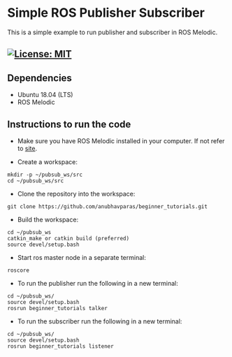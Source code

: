 # Simple ROS Publisher Subscriber
This is a simple example to run publisher and subscriber in ROS Melodic.

[![License: MIT](https://img.shields.io/badge/License-MIT-blue.svg)](https://opensource.org/licenses/MIT)
 ---
## Dependencies
- Ubuntu 18.04 (LTS)
- ROS Melodic

## Instructions to run the code
 - Make sure you have ROS Melodic installed in your computer. If not refer to [site](http://wiki.ros.org/melodic/Installation/Ubuntu).
 
 - Create a workspace:
 ```
 mkdir -p ~/pubsub_ws/src
 cd ~/pubsub_ws/src
 ```
 - Clone the repository into the workspace:
 ```
 git clone https://github.com/anubhavparas/beginner_tutorials.git
 ```
 - Build the workspace:
 ```
 cd ~/pubsub_ws
 catkin_make or catkin build (preferred)
 source devel/setup.bash
 ```

- Start ros master node in a separate terminal:
```
roscore
```

- To run the publisher run the following in a new terminal:
```
cd ~/pubsub_ws/
source devel/setup.bash
rosrun beginner_tutorials talker
```

- To run the subscriber run the following in a new terminal:
```
cd ~/pubsub_ws/
source devel/setup.bash
rosrun beginner_tutorials listener
```


